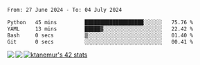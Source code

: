 <!--START_SECTION:waka-->

```txt
From: 27 June 2024 - To: 04 July 2024

Python   45 mins         ███████████████████░░░░░░   75.76 %
YAML     13 mins         █████▓░░░░░░░░░░░░░░░░░░░   22.42 %
Bash     0 secs          ▒░░░░░░░░░░░░░░░░░░░░░░░░   01.40 %
Git      0 secs          ░░░░░░░░░░░░░░░░░░░░░░░░░   00.41 %
```

<!--END_SECTION:waka-->
<a href="https://github.com/anuraghazra/github-readme-stats">
  <img align="left" src="https://github-readme-stats.vercel.app/api?username=Tanesan&count_private=true&show_icons=true" />
<img align="left" src="https://github-readme-stats.vercel.app/api/top-langs/?username=Tanesan" />
</a>

[![ktanemur's 42 stats](https://badge42.vercel.app/api/v2/cl1wslf6s002109l771rng2w8/stats?cursusId=21&coalitionId=62)](https://github.com/JaeSeoKim/badge42)
